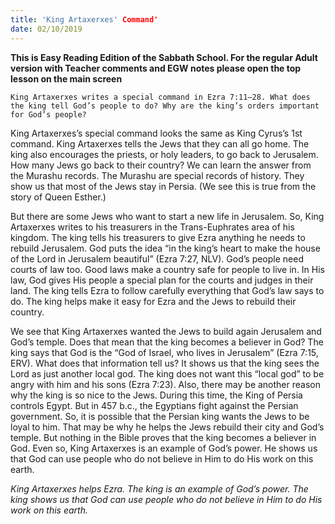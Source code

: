```yaml
---
title: 'King Artaxerxes' Command'
date: 02/10/2019
---
```


**This is Easy Reading Edition of the Sabbath School. For the regular Adult version with Teacher comments and EGW notes please open the top lesson on the main screen**

`King Artaxerxes writes a special command in Ezra 7:11–28. What does the king tell God’s people to do? Why are the king’s orders important for God’s people?`

King Artaxerxes’s special command looks the same as King Cyrus’s 1st command. King Artaxerxes tells the Jews that they can all go home. The king also encourages the priests, or holy leaders, to go back to Jerusalem. How many Jews go back to their country? We can learn the answer from the Murashu records. The Murashu are special records of history. They show us that most of the Jews stay in Persia. (We see this is true from the story of Queen Esther.)

But there are some Jews who want to start a new life in Jerusalem. So, King Artaxerxes writes to his treasurers in the Trans-Euphrates area of his kingdom. The king tells his treasurers to give Ezra anything he needs to rebuild Jerusalem. God puts the idea “in the king’s heart to make the house of the Lord in Jerusalem beautiful” (Ezra 7:27, NLV). God’s people need courts of law too. Good laws make a country safe for people to live in. In His law, God gives His people a special plan for the courts and judges in their land. The king tells Ezra to follow carefully everything that God’s law says to do. The king helps make it easy for Ezra and the Jews to rebuild their country.

We see that King Artaxerxes wanted the Jews to build again Jerusalem and God’s temple. Does that mean that the king becomes a believer in God? The king says that God is the “God of Israel, who lives in Jerusalem” (Ezra 7:15, ERV). What does that information tell us? It shows us that the king sees the Lord as just another local god. The king does not want this “local god” to be angry with him and his sons (Ezra 7:23). Also, there may be another reason why the king is so nice to the Jews. During this time, the King of Persia controls Egypt. But in 457 b.c., the Egyptians fight against the Persian government. So, it is possible that the Persian king wants the Jews to be loyal to him. That may be why he helps the Jews rebuild their city and God’s temple. But nothing in the Bible proves that the king becomes a believer in God. Even so, King Artaxerxes is an example of God’s power. He shows us that God can use people who do not believe in Him to do His work on this earth.

_King Artaxerxes helps Ezra. The king is an example of God’s power. The king shows us that God can use people who do not believe in Him to do His work on this earth._

